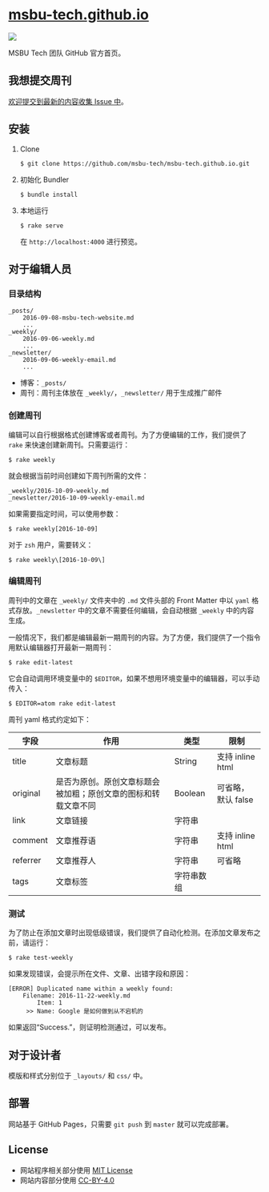 # [msbu-tech.github.io](https://msbu-tech.github.io/)

[![](https://img.shields.io/badge/powered%20by-jekyll-red.svg)](https://jekyllrb.com)

MSBU Tech 团队 GitHub 官方首页。

## 我想提交周刊

[欢迎提交到最新的内容收集 Issue 中](https://github.com/msbu-tech/weekly/issues?q=is%3Aissue+is%3Aopen+label%3A%E6%94%B6%E9%9B%86%E4%B8%AD)。

## 安装

1. Clone

    ```
    $ git clone https://github.com/msbu-tech/msbu-tech.github.io.git
    ```

2. 初始化 Bundler

    ```
    $ bundle install
    ```

3. 本地运行

    ```
    $ rake serve
    ```

    在 `http://localhost:4000` 进行预览。

## 对于编辑人员

### 目录结构

```
_posts/
    2016-09-08-msbu-tech-website.md
    ...
_weekly/
    2016-09-06-weekly.md
    ...
_newsletter/
    2016-09-06-weekly-email.md
    ...
```

* 博客：`_posts/`
* 周刊：周刊主体放在 `_weekly/`，`_newsletter/` 用于生成推广邮件

### 创建周刊

编辑可以自行根据格式创建博客或者周刊。为了方便编辑的工作，我们提供了 `rake` 来快速创建新周刊。只需要运行：

```
$ rake weekly
```

就会根据当前时间创建如下周刊所需的文件：

```
_weekly/2016-10-09-weekly.md
_newsletter/2016-10-09-weekly-email.md
```

如果需要指定时间，可以使用参数：

```
$ rake weekly[2016-10-09]
```

对于 `zsh` 用户，需要转义：

```
$ rake weekly\[2016-10-09\]
```

### 编辑周刊

周刊中的文章在 `_weekly/` 文件夹中的 `.md` 文件头部的 Front Matter 中以 `yaml` 格式存放。`_newsletter` 中的文章不需要任何编辑，会自动根据 `_weekly` 中的内容生成。

一般情况下，我们都是编辑最新一期周刊的内容。为了方便，我们提供了一个指令用默认编辑器打开最新一期周刊：

```
$ rake edit-latest
```

它会自动调用环境变量中的 `$EDITOR`，如果不想用环境变量中的编辑器，可以手动传入：

```
$ EDITOR=atom rake edit-latest
```

周刊 yaml 格式约定如下：

| 字段 | 作用 | 类型 | 限制 |
|------|-----|-----|-----|
| title | 文章标题 | String | 支持 inline html |
| original | 是否为原创。原创文章标题会被加粗；原创文章的图标和转载文章不同 | Boolean | 可省略，默认 false |
| link | 文章链接 | 字符串 |  |
| comment | 文章推荐语 | 字符串 | 支持 inline html |
| referrer | 文章推荐人 | 字符串 | 可省略 |
| tags | 文章标签 | 字符串数组 |  |

### 测试

为了防止在添加文章时出现低级错误，我们提供了自动化检测。在添加文章发布之前，请运行：

```
$ rake test-weekly
```

如果发现错误，会提示所在文件、文章、出错字段和原因：

```
[ERROR] Duplicated name within a weekly found:
    Filename: 2016-11-22-weekly.md
        Item: 1
     >> Name: Google 是如何做到从不宕机的
```

如果返回“Success.”，则证明检测通过，可以发布。

## 对于设计者

模版和样式分别位于 `_layouts/` 和 `css/` 中。

## 部署

网站基于 GitHub Pages，只需要 `git push` 到 `master` 就可以完成部署。

## License

* 网站程序相关部分使用 [MIT License](/LICENSE)
* 网站内容部分使用 [CC-BY-4.0](https://creativecommons.org/licenses/by/4.0/legalcode.txt)
